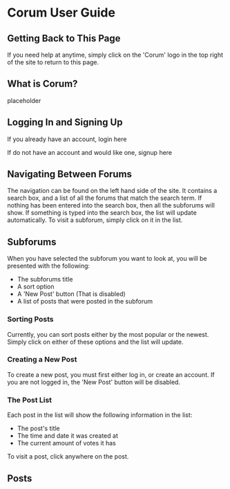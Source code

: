 # Corum User Guide

## Getting Back to This Page

If you need help at anytime, simply click on the 'Corum' logo in the top right of the site
to return to this page.

## What is Corum?

placeholder

## Logging In and Signing Up

If you already have an account, login <nuxt-link to="/login">here</nuxt-link></p>
If do not have an account and would like one, signup <nuxt-link to="/signup">here</nuxt-link></p>

## Navigating Between Forums

The navigation can be found on the left hand side of the site.
It contains a search box, and a list of all the forums that match the search term.
If nothing has been entered into the search box, then all the subforums will show.
If something is typed into the search box, the list will update automatically.
To visit a subforum, simply click on it in the list.

## Subforums

When you have selected the subforum you want to look at, you will be presented with the following:

- The subforums title
- A sort option
- A 'New Post' button (That is disabled)
- A list of posts that were posted in the subforum

### Sorting Posts

Currently, you can sort posts either by the most popular or the newest.
Simply click on either of these options and the list will update.

### Creating a New Post

To create a new post, you must first either log in, or create an account.
If you are not logged in, the 'New Post' button will be disabled.

### The Post List

Each post in the list will show the following information in the list:

- The post's title
- The time and date it was created at
- The current amount of votes it has

To visit a post, click anywhere on the post.

## Posts


